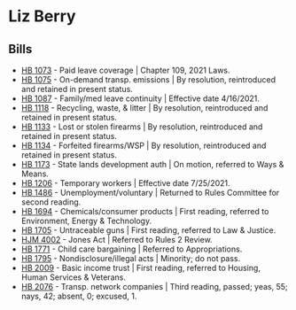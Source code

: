 # Liz Berry
## Bills
* [HB 1073](/bill/2021-22/hb/1073/) - Paid leave coverage | Chapter 109, 2021 Laws.
* [HB 1075](/bill/2021-22/hb/1075/) - On-demand transp. emissions | By resolution, reintroduced and retained in present status.
* [HB 1087](/bill/2021-22/hb/1087/) - Family/med leave continuity | Effective date 4/16/2021.
* [HB 1118](/bill/2021-22/hb/1118/) - Recycling, waste, & litter | By resolution, reintroduced and retained in present status.
* [HB 1133](/bill/2021-22/hb/1133/) - Lost or stolen firearms | By resolution, reintroduced and retained in present status.
* [HB 1134](/bill/2021-22/hb/1134/) - Forfeited firearms/WSP | By resolution, reintroduced and retained in present status.
* [HB 1173](/bill/2021-22/hb/1173/) - State lands development auth | On motion, referred to Ways & Means.
* [HB 1206](/bill/2021-22/hb/1206/) - Temporary workers | Effective date 7/25/2021.
* [HB 1486](/bill/2021-22/hb/1486/) - Unemployment/voluntary | Returned to Rules Committee for second reading.
* [HB 1694](/bill/2021-22/hb/1694/) - Chemicals/consumer products | First reading, referred to Environment, Energy & Technology.
* [HB 1705](/bill/2021-22/hb/1705/) - Untraceable guns | First reading, referred to Law & Justice.
* [HJM 4002](/bill/2021-22/hjm/4002/) - Jones Act | Referred to Rules 2 Review.
* [HB 1771](/bill/2021-22/hb/1771/) - Child care bargaining | Referred to Appropriations.
* [HB 1795](/bill/2021-22/hb/1795/) - Nondisclosure/illegal acts | Minority; do not pass.
* [HB 2009](/bill/2021-22/hb/2009/) - Basic income trust | First reading, referred to Housing, Human Services & Veterans.
* [HB 2076](/bill/2021-22/hb/2076/) - Transp. network companies | Third reading, passed; yeas, 55; nays, 42; absent, 0; excused, 1.
